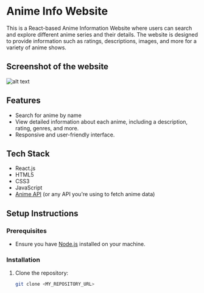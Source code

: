 
# Anime Info Website

This is a React-based Anime Information Website where users can search and explore different anime series and their details. The website is designed to provide information such as ratings, descriptions, images, and more for a variety of anime shows.

## Screenshot of the website
![alt text](anime-info.png)

## Features
- Search for anime by name
- View detailed information about each anime, including a description, rating, genres, and more.
- Responsive and user-friendly interface.
  
## Tech Stack
- React.js
- HTML5
- CSS3
- JavaScript
- [Anime API](https://animeapi.com) (or any API you're using to fetch anime data)

## Setup Instructions

### Prerequisites
- Ensure you have [Node.js](https://nodejs.org/) installed on your machine.
  
### Installation

1. Clone the repository:
   ```bash
   git clone <MY_REPOSITORY_URL>
